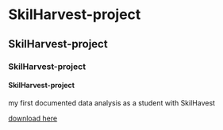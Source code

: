 # SkilHarvest-project
## SkilHarvest-project
### SkilHarvest-project
#### SkilHarvest-project
my first documented data analysis as a student with SkilHavest

[download here](https://www.microsoft.com)


```
